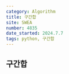 ```yaml
---
category: Algorithm
title: 구간합
site: SWEA
number: 4835
date_started: 2024.7.7
tags: python, 구간합
---
```


## 구간합
